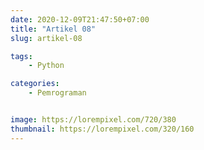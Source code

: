 ```yaml
---
date: 2020-12-09T21:47:50+07:00
title: "Artikel 08"
slug: artikel-08

tags:
    - Python

categories:
    - Pemrograman


image: https://lorempixel.com/720/380
thumbnail: https://lorempixel.com/320/160
---
```

